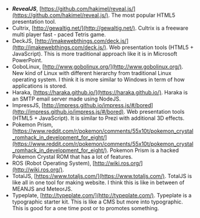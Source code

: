 * __*RevealJS*__, [https://github.com/hakimel/reveal.js/](https://github.com/hakimel/reveal.js/). The most popular HTML5 presentation tool.
* Cultrix, [http://gewaltig.net/](http://gewaltig.net/). Cultrix is a freeware multi player fast - paced Tetris game.
* DeckJS, [http://imakewebthings.com/deck.js/](http://imakewebthings.com/deck.js/). Web presentation tools (HTML5 + JavaScript). This is more traditional approach like it is in Microsoft PowerPoint.
* GoboLinux, [http://www.gobolinux.org/](http://www.gobolinux.org/). New kind of Linux with different hierarchy from traditional Linux operating system. I think it is more similar to Windows in term of how applications is stored.
* Haraka, [https://haraka.github.io/](https://haraka.github.io/). Haraka is an SMTP email server made using NodeJS.
* ImpressJS, [http://impress.github.io/impress.js/#/bored](http://impress.github.io/impress.js/#/bored). Web presentation tools (HTML5 + JavaScript). It is similar to Prezi with additional 3D effects.
* Pokemon Prism, [https://www.reddit.com/r/pokemon/comments/55x10t/pokemon_crystal_romhack_in_development_for_eight/](https://www.reddit.com/r/pokemon/comments/55x10t/pokemon_crystal_romhack_in_development_for_eight/). Pokemon Prism is a hacked Pokemon Crystal ROM that has a lot of features.
* ROS (Robot Operating System), [http://wiki.ros.org/](http://wiki.ros.org/).
* TotalJS, [https://www.totaljs.com/](https://www.totaljs.com/). TotalJS is like all in one tool for making website. I think this is like in between of MEANJS and MeteorJS.
* Typeplate, [http://typeplate.com/](http://typeplate.com/). Typeplate is a typographic starter kit. This is like a CMS but more into typographic. This is good for a one time post or to promotes something.